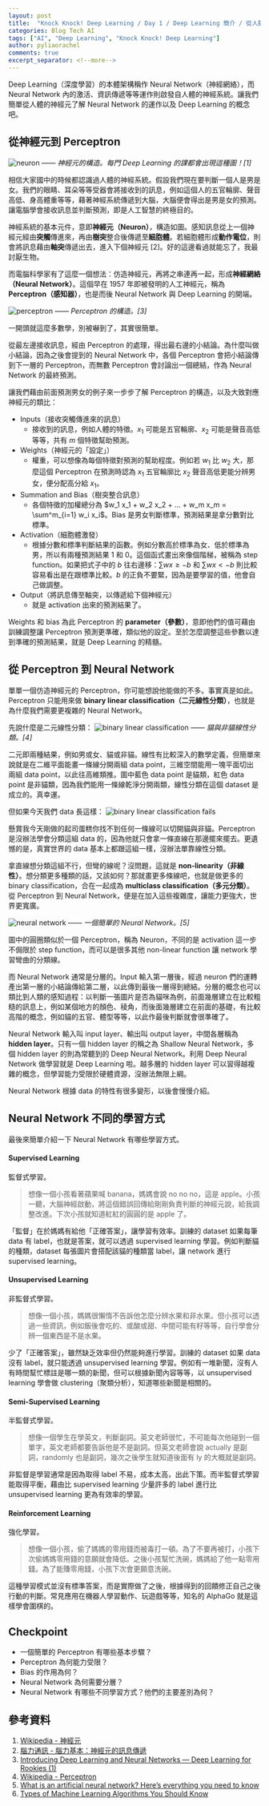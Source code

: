 ```yaml
---
layout: post
title:  "Knock Knock! Deep Learning / Day 1 / Deep Learning 簡介 / 從人腦啟發的 Deep Learning"
categories: Blog Tech AI
tags: ["AI", "Deep Learning", "Knock Knock! Deep Learning"]
author: pyliaorachel
comments: true
excerpt_separator: <!--more-->
---
```


Deep Learning（深度學習）的本體架構稱作 Neural Network（神經網絡），而 Neural Network 內的激活、資訊傳遞等等運作則啟發自人體的神經系統。讓我們簡單從人體的神經元了解 Neural Network 的運作以及 Deep Learning 的概念吧。

<!--more-->

## 從神經元到 Perceptron

![neuron](https://i.imgur.com/1sF0k8F.png)
*—— 神經元的構造。每門 Deep Learning 的課都會出現這種圖！[1]*

相信大家國中的時候都認識過人體的神經系統。假設我們現在要判斷一個人是男是女。我們的眼睛、耳朵等等受器會將接收到的訊息，例如這個人的五官輪廓、聲音高低、身高體重等等，藉著神經系統傳遞到大腦，大腦便會得出是男是女的預測。讓電腦學會接收訊息並判斷預測，即是人工智慧的終極目的。

神經系統的基本元件，意即**神經元（Neuron）**，構造如圖。感知訊息從上一個神經元經由**突觸**傳進來，再由**樹突**整合後傳遞至**細胞體**。若細胞體形成**動作電位**，則會將訊息藉由**軸突**傳遞出去，進入下個神經元 [2]。好的這邊看過就能忘了，我最討厭生物。

而電腦科學家有了這麼一個想法：仿造神經元，再將之串連再一起，形成**神經網絡（Neural Network）**。這個早在 1957 年即被發明的人工神經元，稱為 **Perceptron（感知器）**，也是而後 Neural Network 與 Deep Learning 的開端。

![perceptron](https://i.imgur.com/F5Sxsfg.jpg)
*—— Perceptron 的構造。[3]*

一開頭就這麼多數學，別被嚇到了，其實很簡單。

從最左邊接收訊息，經由 Perceptron 的處理，得出最右邊的小結論。為什麼叫做小結論，因為之後會提到的 Neural Network 中，各個 Perceptron 會把小結論傳到下一層的 Perceptron，而無數 Perceptron 會討論出一個總結，作為 Neural Network 的最終預測。

讓我們藉由前面預測男女的例子來一步步了解 Perceptron 的構造，以及大致對應神經元的類比：
- Inputs（接收突觸傳進來的訊息） 
    - 接收到的訊息，例如人體的特徵。$x_1$ 可能是五官輪廓、$x_2$ 可能是聲音高低等等，共有 $m$ 個特徵幫助預測。
- Weights（神經元的「設定」）
    - 權重，可以想像為每個特徵對預測的幫助程度。例如若 $w_1$ 比 $w_2$ 大，那麼這個 Perceptron 在預測時認為 $x_1$ 五官輪廓比 $x_2$ 聲音高低更能分辨男女，便分配高分給 $x_1$。
- Summation and Bias（樹突整合訊息）
    - 各個特徵的加權總分為 $w_1 x_1 + w_2 x_2 + ... + w_m x_m = \sum^m_{i=1} w_i x_i$。Bias 是男女判斷標準，預測結果是拿分數對比標準。
- Activation（細胞體激發）
    - 根據分數和標準判斷結果的函數。例如分數高於標準為女、低於標準為男，所以有兩種預測結果 1 和 0。這個函式畫出來像個階梯，被稱為 step function。如果把式子中的 $b$ 往右邊移：$\sum wx \ge -b$ 和 $\sum wx < -b$ 則比較容易看出是在跟標準比較。$b$ 的正負不要緊，因為是要學習的值，他會自己做調整。
- Output（將訊息傳至軸突，以傳遞給下個神經元）
    - 就是 activation 出來的預測結果了。

Weights 和 bias 為此 Perceptron 的 **parameter（參數）**，意即他們的值可藉由訓練調整讓 Perceptron 預測更準確，類似他的設定。至於怎麼調整這些參數以達到準確的預測結果，就是 Deep Learning 的精髓。

## 從 Perceptron 到 Neural Network

單單一個仿造神經元的 Perceptron，你可能想說他能做的不多。事實真是如此。Perceptron 只能用來做 **binary linear classification（二元線性分類）**，也就是為什麼我們需要更複雜的 Neural Network。

先說什麼是二元線性分類：
![binary linear classification](https://i.imgur.com/jG0R90a.png)
*—— 貓與非貓線性分類。[4]*

二元即兩種結果，例如男或女、貓或非貓。線性有比較深入的數學定義，但簡單來說就是在二維平面能畫一條線分開兩組 data point，三維空間能用一塊平面切出兩組 data point，以此往高維類推。圖中藍色 data point 是貓類，紅色 data point 是非貓類，因為我們能用一條線乾淨分開兩類，線性分類在這個 dataset 是成立的。真幸運。

但如果今天我們 data 長這樣：
![binary linear classification fails](https://i.imgur.com/umfdG4K.png)

懸賞我今天剛做的起司蛋糕你找不到任何一條線可以切開貓與非貓。Perceptron 是沒辦法學會分類這組 data 的，因為他就只會拿一條直線在那邊擺來擺去。更遺憾的是，真實世界的 data 基本上都跟這組一樣，沒辦法單靠線性分類。

拿直線想分類這組不行，但彎的線呢？沒問題，這就是 **non-linearity（非線性）**。想分類更多種類的話，又該如何？那就畫更多條線吧，也就是做更多的 binary classification，合在一起成為 **multiclass classification（多元分類）**。從 Perceptron 到 Neural Network，便是在加入這些複雜度，讓能力更強大，世界更寬廣。

![neural network](https://i.imgur.com/uncJ51X.jpg)
*—— 一個簡單的 Neural Network。[5]*

圖中的圓圈類似於一個 Perceptron，稱為 Neuron，不同的是 activation 這一步不侷限於 step function，而可以是很多其他 non-linear function 讓 network 學習彎曲的分類線。

而 Neural Network 通常是分層的。Input 輸入第一層後，經過 neuron 們的運轉產出第一層的小結論傳給第二層，以此傳到最後一層得到總結。分層的概念也可以類比到人類的感知過程：以判斷一張圖片是否為貓咪為例，前面幾層建立在比較粗糙的訊息上，例如某個地方的顏色、稜角，而後面幾層建立在前面的基礎，有比較高階的概念，例如貓的五官、體型等等，以此作最後判斷就會很準確了。

Neural Network 輸入叫 input layer、輸出叫 output layer，中間各層稱為 **hidden layer**。只有一個 hidden layer 的稱之為 Shallow Neural Network，多個 hidden layer 的則為常聽到的 Deep Neural Network。利用 Deep Neural Network 做學習就是 Deep Learning 啦。越多層的 hidden layer 可以習得越複雜的概念，但學習能力受限於硬體資源，沒辦法無限上綱。

Neural Network 根據 data 的特性有很多變形，以後會慢慢介紹。

## Neural Network 不同的學習方式

最後來簡單介紹一下 Neural Network 有哪些學習方式。

#### Supervised Learning

監督式學習。

> 想像一個小孩看著蘋果喊 banana，媽媽會說 no no no，這是 apple。小孩一聽，大腦神經啟動，將這個錯誤回傳給剛剛負責判斷的神經元說，給我調整改進。下次小孩就知道紅紅的圓圓的是 apple 了。

「監督」在於媽媽有給他「正確答案」，讓學習有效率。訓練的 dataset 如果每筆 data 有 label，也就是答案，就可以透過 supervised learning 學習。例如判斷貓的種類，dataset 每張圖片會搭配該貓的種類當 label，讓 network 進行 supervised learning。

#### Unsupervised Learning

非監督式學習。

> 想像一個小孩，媽媽很懶惰不告訴他怎麼分辨水果和非水果。但小孩可以透過一些資訊，例如飯後會吃的、或酸或甜、中間可能有籽等等，自行學會分辨一個東西是不是水果。

少了「正確答案」，雖然缺乏效率但仍然能夠進行學習。訓練的 dataset 如果 data 沒有 label，就只能透過 unsupervised learning 學習。例如有一堆新聞，沒有人有時間幫忙標註是哪一類的新聞，但可以根據新聞內容等等，以 unsupervised learning 學會做 clustering（聚類分析），知道哪些新聞是相關的。

#### Semi-Supervised Learning

半監督式學習。

> 想像一個學生在學英文，判斷副詞。英文老師很忙，不可能每次他碰到一個單字，英文老師都要告訴他是不是副詞。但英文老師會說 actually 是副詞，randomly 也是副詞，幾次之後學生就知道後面有 ly 的大概就是副詞。

非監督是學習通常是因為取得 label 不易，成本太高，出此下策。而半監督式學習能取得平衡，藉由比 supervised learning 少量許多的 label 進行比 unsupervised learning 更為有效率的學習。

#### Reinforcement Learning

強化學習。

> 想像一個小孩，偷了媽媽的零用錢而被毒打一頓。為了不要再被打，小孩下次偷媽媽零用錢的意願就會降低。之後小孩幫忙洗碗，媽媽給了他一點零用錢。為了能賺零用錢，小孩下次會更願意洗碗。

這種學習模式並沒有標準答案，而是實際做了之後，根據得到的回饋修正自己之後行動的判斷。常見應用在機器人學習動作、玩遊戲等等，知名的 AlphaGo 就是這樣學會圍棋的。

## Checkpoint

- 一個簡單的 Perceptron 有哪些基本步驟？
- Perceptron 為何能力受限？
- Bias 的作用為何？
- Neural Network 為何需要分層？
- Neural Network 有哪些不同學習方式？他們的主要差別為何？

## 參考資料

1. [Wikipedia - 神經元](https://zh.wikipedia.org/wiki/%E7%A5%9E%E7%B6%93%E5%85%83)
2. [腦力通訊 - 腦力基本：神經元的訊息傳遞](https://www.brainworksrnd.com/mws/brainworks/BrainWorks_5_201109_Web.pdf)
3. [Introducing Deep Learning and Neural Networks — Deep Learning for Rookies (1)](https://towardsdatascience.com/introducing-deep-learning-and-neural-networks-deep-learning-for-rookies-1-bd68f9cf5883)
4. [Wikipedia - Perceptron](https://en.wikipedia.org/wiki/Perceptron#/media/File:Perceptron_example.svg)
5. [What is an artificial neural network? Here’s everything you need to know](https://www.digitaltrends.com/cool-tech/what-is-an-artificial-neural-network/)
6. [Types of Machine Learning Algorithms You Should Know](https://towardsdatascience.com/types-of-machine-learning-algorithms-you-should-know-953a08248861)
